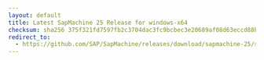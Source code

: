 ```yaml
---
layout: default
title: Latest SapMachine 25 Release for windows-x64
checksum: sha256 375f321fd7597fb2c3704dac3fc9bcbec3e20689af08d63eccd88b7fd36d0acc
redirect_to:
  - https://github.com/SAP/SapMachine/releases/download/sapmachine-25/sapmachine-jre-25_windows-x64_bin.zip
---
```

